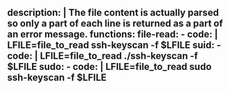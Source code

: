 description: |
  The file content is actually parsed so only a part of each line is returned as a part of an error message.
functions:
  file-read:
    - code: |
        LFILE=file_to_read
        ssh-keyscan -f $LFILE
  suid:
    - code: |
        LFILE=file_to_read
        ./ssh-keyscan -f $LFILE
  sudo:
    - code: |
        LFILE=file_to_read
        sudo ssh-keyscan -f $LFILE
---
